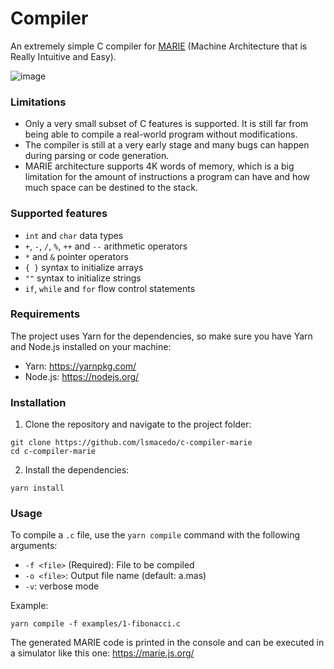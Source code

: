 # Compiler

An extremely simple C compiler for [MARIE](https://marie.js.org/book.pdf) (Machine Architecture that is Really Intuitive and Easy).

![image](https://github.com/lsmacedo/c-compiler-marie/assets/29143487/d7704e67-01ce-4929-bb2c-eecbe1154ae6)

### Limitations

- Only a very small subset of C features is supported. It is still far from being able to compile a real-world program without modifications.
- The compiler is still at a very early stage and many bugs can happen during parsing or code generation.
- MARIE architecture supports 4K words of memory, which is a big limitation for the amount of instructions a program can have and how much space can be destined to the stack.

### Supported features

- `int` and `char` data types
- `+`, `-`, `/`, `%`, `++` and `--` arithmetic operators
- `*` and `&` pointer operators
- `{ }` syntax to initialize arrays
- `""` syntax to initialize strings
- `if`, `while` and `for` flow control statements

### Requirements

The project uses Yarn for the dependencies, so make sure you have Yarn and Node.js installed on your machine:

- Yarn: https://yarnpkg.com/
- Node.js: https://nodejs.org/

### Installation

1. Clone the repository and navigate to the project folder:

```shell
git clone https://github.com/lsmacedo/c-compiler-marie
cd c-compiler-marie
```

2. Install the dependencies:

```shell
yarn install
```

### Usage

To compile a `.c` file, use the `yarn compile` command with the following arguments:

- `-f <file>` (Required): File to be compiled
- `-o <file>`: Output file name (default: a.mas)
- `-v`: verbose mode

Example:

```shel
yarn compile -f examples/1-fibonacci.c
```

The generated MARIE code is printed in the console and can be executed in a simulator like this one: https://marie.js.org/

